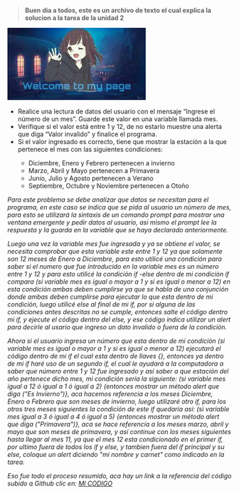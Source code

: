 >**Buen dia a todos, este es un archivo de texto el cual explica la solucion a la tarea de la unidad 2**
>
![](/images/descarga.jfif "Welcome to my readme")
<ul>
 <li>Realice una lectura de datos del usuario con el mensaje “Ingrese el número de un mes”. Guarde este valor en una variable llamada mes.</li>
 <li>Verifique si el valor está entre 1 y 12, de no estarlo muestre una alerta que diga
    “Valor invalido” y finalice el programa.</li>
 <li>Si el valor ingresado es correcto, tiene que mostrar la estación a la que
    pertenece el mes con las siguientes condiciones:</li>
  <ul>
    <li>Diciembre, Enero y Febrero pertenecen a invierno</li>
    <li>Marzo, Abril y Mayo pertenecen a Primavera</li>
    <li>Junio, Julio y Agosto pertenecen a Verano</li>
    <li>Septiembre, Octubre y Noviembre pertenecen a Otoño</li>
  </ul>
</ul>

*Para este problema se debe analizar que datos se necesitan para el programa, en este caso se indica que
se pida al usuario un número de mes, para esto se utilizará la sintaxis de un comando prompt para mostrar
una ventana emergente y pedir datos al usuario, asi mismo el prompt lee la respuesta y la guarda en la
variable que se haya declarado anteriormente.*

*Luego una vez la variable mes fue ingresada y ya se obtiene el valor, se necesita comprobar que esta 
variable este entre 1 y 12 ya que solamente son 12 meses de Enero a Diciembre, para esto utilicé una 
condición para saber si el numero que fue introducido en la variable mes es un número entre 1 y 12 y para
esto utilicé la condición if -else dentro de mi condición if compara (si variable mes es igual o mayor a 1
y si es igual o menor a 12) en esta condición ambas deben cumplirse ya que se habla de una conjunción donde 
ambas deben cumplirse para ejecutar lo que esta dentro de mi condición, luego utilicé else al final de mi if, 
por si alguna de las condiciones antes descritas no se cumple, entonces salte el código dentro mi if, y 
ejecute el código dentro del else, y ese código indica utilizar un alert para decirle al usario que ingreso
un dato invalido o fuera de la condición.*

*Ahora si el usuario ingresa un número que esta dentro de mi condición (si variable mes es igual o mayor a 1
y si es igual o menor a 12) ejecutará el código dentro de mi if el cual esta dentro de llaves {}, entonces ya
dentro de mi if haré uso de un segundo if, el cual le ayudará a la computadora a saber que número entre 1 y 12 fue
ingresado y así saber a que estación del año pertenece dicho mes, mi condición sería la siguiente:
(si variable mes igual a 12 ó igual a 1 ó igual a 2) {entonces mostrar un método alert que diga ("Es Invierno")},
aca hacemos referencia a los meses Diciembre, Enero o Febrero que son meses de invierno, luego utilizaré otro if, 
para los otros tres meses siguientes la condición de este if quedaría asi:
(si variable mes igual a 3 ó igual a 4 ó igual a 5) {entonces mostrar un método alert que diga ("Primavera")}, aca
se hace referencia a los meses marzo, abril y mayo que son meses de primavera, y así continue con los meses siguientes
hasta llegar al mes 11, ya que el mes 12 esta condicionado en el primer if, por ultimo fuera de todos los if y else, 
y tambien fuera del if principal y su else, coloque un alert diciendo "mi nombre y carnet" como indicado en la tarea.*

*Eso fue todo el proceso resumido, aca hay un link a la referencia del código subido a Github clic en:*
[*MI CODIGO*](https://github.com/JeannetheRoman/tareas/blob/master/Calculadora_Estaciones.js)
